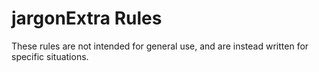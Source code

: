 # jargonExtra Rules

These rules are not intended for general use, and are instead written for specific situations.
